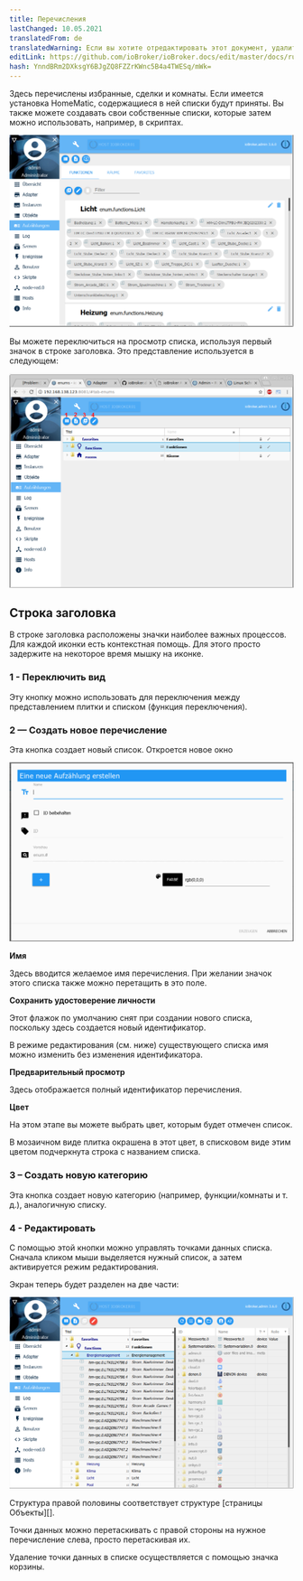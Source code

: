 ```yaml
---
title: Перечисления
lastChanged: 10.05.2021
translatedFrom: de
translatedWarning: Если вы хотите отредактировать этот документ, удалите поле «translationFrom», в противном случае этот документ будет снова автоматически переведен
editLink: https://github.com/ioBroker/ioBroker.docs/edit/master/docs/ru/admin/enums.md
hash: YnndBRm2DXksgY6BJgZQ8FZZrKWnc5B4a4TWESq/mWk=
---
```

Здесь перечислены избранные, сделки и комнаты. Если имеется установка HomeMatic, содержащиеся в ней списки будут приняты.
Вы также можете создавать свои собственные списки, которые затем можно использовать, например, в скриптах.

![Списки в виде плитки](../../de/admin/media/ADMIN_Aufzaehlungen_kachel.png)

Вы можете переключиться на просмотр списка, используя первый значок в строке заголовка. Это представление используется в следующем:

![Пули в виде списка](../../de/admin/media/ADMIN_Aufzaehlungen_liste_numbers.png)

## Строка заголовка
В строке заголовка расположены значки наиболее важных процессов. Для каждой иконки есть контекстная помощь. Для этого просто задержите на некоторое время мышку на иконке.

### 1 - Переключить вид
Эту кнопку можно использовать для переключения между представлением плитки и списком (функция переключения).

### 2 — Создать новое перечисление
Эта кнопка создает новый список. Откроется новое окно

![Создать новое перечисление](../../de/admin/media/ADMIN_Aufzaehlungen_liste_erstellen.png)

**Имя**

Здесь вводится желаемое имя перечисления. При желании значок этого списка также можно перетащить в это поле.

**Сохранить удостоверение личности**

Этот флажок по умолчанию снят при создании нового списка, поскольку здесь создается новый идентификатор.

В режиме редактирования (см. ниже) существующего списка имя можно изменить без изменения идентификатора.

**Предварительный просмотр**

Здесь отображается полный идентификатор перечисления.

**Цвет**

На этом этапе вы можете выбрать цвет, которым будет отмечен список.

В мозаичном виде плитка окрашена в этот цвет, в списковом виде этим цветом подчеркнута строка с названием списка.

### 3 – Создать новую категорию
Эта кнопка создает новую категорию (например, функции/комнаты и т. д.), аналогичную списку.

### 4 - Редактировать
С помощью этой кнопки можно управлять точками данных списка.
Сначала кликом мыши выделяется нужный список, а затем активируется режим редактирования.

Экран теперь будет разделен на две части:

![Изменить перечисление](../../de/admin/media/ADMIN_Aufzaehlungen_liste_hinzufuegen.png)

Структура правой половины соответствует структуре [страницы Объекты][].

Точки данных можно перетаскивать с правой стороны на нужное перечисление слева, просто перетаскивая их.

Удаление точки данных в списке осуществляется с помощью значка корзины.

[Objekte-Seite]: https://www.iobroker.net/#de/documentation/admin/objects.md